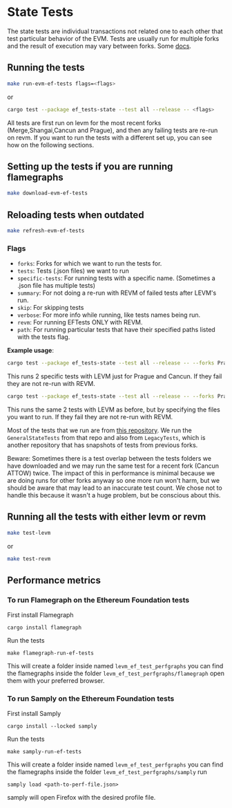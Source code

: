 # State Tests

The state tests are individual transactions not related one to each other that test particular behavior of the EVM. Tests are usually run for multiple forks and the result of execution may vary between forks.
Some [docs](https://ethereum.github.io/execution-spec-tests/main/consuming_tests/state_test/).

## Running the tests

```bash
make run-evm-ef-tests flags=<flags>
```
or
```bash
cargo test --package ef_tests-state --test all --release -- <flags>
```

All tests are first run on levm for the most recent forks (Merge,Shangai,Cancun and Prague), and then any failing tests are re-run on revm. If you want to run the tests with a different set up, you can see how on the following sections.

## Setting up the tests if you are running flamegraphs

```bash
make download-evm-ef-tests
```

## Reloading tests when outdated

```bash
make refresh-evm-ef-tests
```

### Flags
- `forks`: Forks for which we want to run the tests for.
- `tests`: Tests (.json files) we want to run
- `specific-tests`: For running tests with a specific name. (Sometimes a .json file has multiple tests)
- `summary`: For not doing a re-run with REVM of failed tests after LEVM's run.
- `skip`: For skipping tests
- `verbose`: For more info while running, like tests names being run.
- `revm`: For running EFTests ONLY with REVM.
- `path`: For running particular tests that have their specified paths listed with the tests flag.


**Example usage**: 
```bash
cargo test --package ef_tests-state --test all --release -- --forks Prague,Cancun --summary --tests push0.json,invalidAddr.json
```
This runs 2 specific tests with LEVM just for Prague and Cancun. If they fail they are not re-run with REVM.

```bash
cargo test --package ef_tests-state --test all --release -- --forks Prague,Cancun --summary --paths --tests LegacyTests/Cancun/GeneralStateTests/Shanghai/stEIP3855-push0/push0.json,GeneralStateTests/Shanghai/stEIP3855-push0/push0.json,GeneralStateTests/stBadOpcode/invalidAddr.json,LegacyTests/Cancun/GeneralStateTests/stBadOpcode/invalidAddr.json
```
This runs the same 2 tests with LEVM as before, but by specifying the files you want to run. If they fail they are not re-run with REVM.


Most of the tests that we run are from [this repository](https://github.com/ethereum/tests). We run the `GeneralStateTests` from that repo and also from `LegacyTests`, which is another repository that has snapshots of tests from previous forks. 


Beware: Sometimes there is a test overlap between the tests folders we have downloaded and we may run the same test for a recent fork (Cancun ATTOW) twice. The impact of this in performance is minimal because we are doing runs for other forks anyway so one more run won't harm, but we should be aware that may lead to an inaccurate test count. We chose not to handle this because it wasn't a huge problem, but be conscious about this.

## Running all the tests with either levm or revm

```bash
make test-levm
```
or
```bash
make test-revm
```
## Performance metrics

### To run Flamegraph on the Ethereum Foundation tests

First install Flamegraph

```Shell
cargo install flamegraph
```

Run the tests

```Shell
make flamegraph-run-ef-tests
```

This will create a folder inside named `levm_ef_test_perfgraphs` you can find the flamegraphs inside the folder `levm_ef_test_perfgraphs/flamegraph` open them with your preferred browser.

### To run Samply on the Ethereum Foundation tests

First install Samply

```Shell
cargo install --locked samply
```

Run the tests

```Shell
make samply-run-ef-tests
```

This will create a folder inside named `levm_ef_test_perfgraphs` you can find the flamegraphs inside the folder `levm_ef_test_perfgraphs/samply` run

```Shell
samply load <path-to-perf-file.json>
```

samply will open Firefox with the desired profile file.
